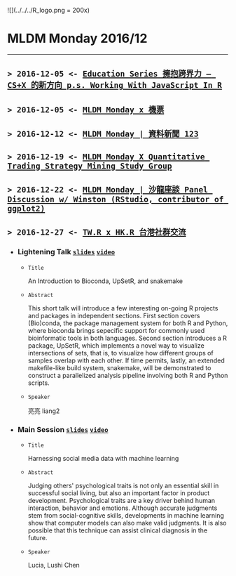 ![](../../../R_logo.png = 200x)
# MLDM Monday 2016/12
---

## `> 2016-12-05 <- `[`Education Series 擁抱跨界力 – CS+X 的新方向 p.s. Working With JavaScript In R`](https://www.meetup.com/R-Ladies-Taipei/events/235551756/)

## `> 2016-12-05 <- `[`MLDM Monday x 機票`](https://www.meetup.com/Taiwan-R/events/235124874/)

## `> 2016-12-12 <- `[`MLDM Monday | 資料新聞 123`](https://www.meetup.com/Taiwan-R/events/236109591/)

## `> 2016-12-19 <- `[`MLDM Monday X Quantitativ­e Trading Strategy Mining Study Group`](https://www.meetup.com/Taiwan-R/events/234986439/)

## `> 2016-12-22 <- `[`MLDM Monday | 沙龍座談 Panel Discussion w/ Winston (RStudio, contributor­ of ggplot2)`](https://www.meetup.com/Taiwan-R/events/236230384/)

## `> 2016-12-27 <- `[`TW.R x HK.R 台港社群交流`](https://www.meetup.com/Taiwan-R/events/236327688/)

  - ### Lightening Talk  [`slides`](https://blog.liang2.tw/2016Talk-Bioconda-UpSetR-Snakemake/) [`video`]()

    - `Title`

      An Introduction to Bioconda, UpSetR, and snakemake

    - `Abstract`

      This short talk will introduce a few interesting on-going R projects and packages in independent sections.  First section covers (Bio)conda, the package management system for both R and Python, where bioconda brings sepecific support for commonly used bioinformatic tools in both languages.  Second section introduces a R package, UpSetR, which implements a novel way to visualize intersections of sets, that is, to visualize how different groups of samples overlap with each other.  If time permits, lastly, an extended makefile-like build system, snakemake, will be demonstrated to construct a parallelized analysis pipeline involving both R and Python scripts.

    - `Speaker`

      亮亮 liang2

  - ### Main Session [`slides`](20161227_social-media.pdf) [`video`]()

    - `Title`

      Harnessing social media data with machine learning

    - `Abstract`

      Judging others' psychological traits is not only an essential skill in successful social living, but also an important factor in product development. Psychological traits are a key driver behind human interaction, behavior and emotions. Although accurate judgments stem from social-cognitive skills, developments in machine learning show that computer models can also make valid judgments. It is also possible that this technique can assist clinical diagnosis in the future.

    - `Speaker`

      Lucia, Lushi Chen
